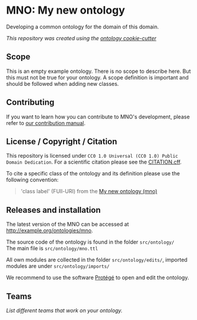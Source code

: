 # MNO: My new ontology

Developing a common ontology for the domain of this domain.

*This repository was created using the [ontology cookie-cutter](https://github.com/open-ontology-community/cookiecutter-ontology)*

## Scope

This is an empty example ontology. There is no scope to describe here. But this must not be true for your ontology. A scope definition is important and should be followed when adding new classes. 

## Contributing

If you want to learn how you can contribute to MNO's development, please refer to [our contribution manual](./CONTRIBUTING.md).

## License / Copyright / Citation

This repository is licensed under `CC0 1.0 Universal (CC0 1.0) Public Domain Dedication`.
For a scientific citation please see the [CITATION.cff](./CITATION.cff).

To cite a specific class of the ontology and its definition please use the following convention:
> 'class label' (FUll-URI) from the [My new ontology (mno)](http://example.org/ontologies/mno)

## Releases and installation

The latest version of the MNO can be accessed at http://example.org/ontologies/mno. <br>

The source code of the ontology is found in the folder `src/ontology/` <br>
The main file is `src/ontology/mno.ttl` <br>

All own modules are collected in the folder `src/ontology/edits/`, imported modules are under `src/ontology/imports/` <br>

We recommend to use the software [Protégé](https://protege.stanford.edu/) to open and edit the ontology.

## Teams

*List different teams that work on your ontology.*
